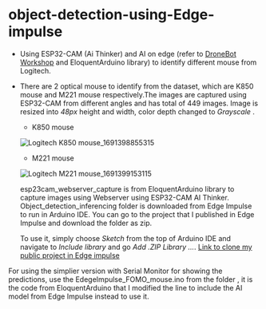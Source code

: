# object-detection-using-Edge-impulse
- Using ESP32-CAM (Ai Thinker) and AI on edge (refer to [DroneBot Workshop](https://dronebotworkshop.com/esp32-object-detect/) and EloquentArduino library) to identify different mouse from Logitech.
- There are 2 optical mouse to identify from the dataset, which are K850 mouse and M221 mouse respectively.The images are captured using ESP32-CAM from different angles and has total of 449 images. Image is resized into _48px_ height and width, color depth changed to _Grayscale_ .

   - K850 mouse

   ![Logitech K850 mouse_1691398855315](https://github.com/TuckWai97/object-detection-using-Edge-impulse/assets/47237045/e5e9bf5b-fdb1-4147-a540-975b4fa6b475)

   - M221 mouse

   ![Logitech M221 mouse_1691399153115](https://github.com/TuckWai97/object-detection-using-Edge-impulse/assets/47237045/0a3c730c-ae41-43a8-9d73-c03ec2244b7f)


    esp23cam_webserver_capture is from EloquentArduino library to capture images using Webserver using ESP32-CAM AI Thinker.
    Object_detection_inferencing folder is downloaded from Edge Impulse to run in Arduino IDE. You can go to the project that I published in Edge Impulse and download the folder as zip.

    To use it, simply choose _Sketch_ from the top of Arduino IDE and navigate to _Include library_ and go _Add .ZIP Library ..._.
[Link to clone my public project in Edge impulse](https://studio.edgeimpulse.com/studio/267944/versions)

For using the simplier version with Serial Monitor for showing the predictions, use the EdegeImpulse_FOMO_mouse.ino from the folder , it is the code from EloquentArduino that I modified the line to include the AI model from Edge Impulse instead to use it.
